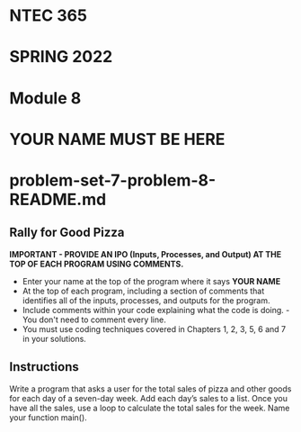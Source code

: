 # NTEC 365
# SPRING 2022
# Module 8
# YOUR NAME MUST BE HERE
# problem-set-7-problem-8-README.md

## Rally for Good Pizza

**IMPORTANT - PROVIDE AN IPO (Inputs, Processes, and Output) AT THE TOP OF EACH PROGRAM USING COMMENTS.**

- Enter your name at the top of the program where it says **YOUR NAME**
- At the top of each program, including a section of comments that identifies all of the inputs, processes, and outputs for the program.
- Include comments within your code explaining what the code is doing. - You don't need to comment every line.
- You must use coding techniques covered in Chapters 1, 2, 3, 5, 6 and 7 in your solutions.

## Instructions

Write a program that asks a user for the total sales of pizza and other goods for each day of a seven-day week. Add each day’s sales to a list. Once you have all the sales, use a loop to calculate the total sales for the week. Name your function main().
